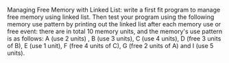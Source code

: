 Managing Free Memory with Linked List: write a first fit program to manage free memory using linked list. 
Then test your program using the following memory use pattern by printing out the linked list after each memory use or free event: 
there are in total 10 memory units, and the memory's use pattern is as follows: A (use 2 units) , B (use 3 units), C (use 4 units), D (free 3 units of B), E (use 1 unit), F (free 4 units of C), 
G (free 2 units of A) and I (use 5 units). 
